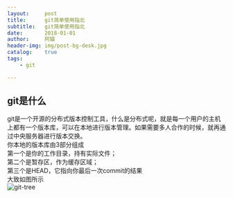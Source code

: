 ```yaml
---
layout:     post
title:      git简单使用指北
subtitle:   git简单使用指北
date:       2018-01-01
author:     阿貓
header-img: img/post-bg-desk.jpg
catalog:    true
tags:
    - git

---
```





## git是什么
git是一个开源的分布式版本控制工具，什么是分布式呢，就是每一个用户的主机上都有一个版本库，可以在本地进行版本管理。如果需要多人合作的时候，就再通过中央服务器进行版本交换。  
你本地的版本库由3部分组成  
第一个是你的工作目录，持有实际文件；  
第二个是暂存区，作为缓存区域；  
第三个是HEAD，它指向你最后一次commit的结果  
大致如图所示  
![git-tree](img/404-bg.jpg)






